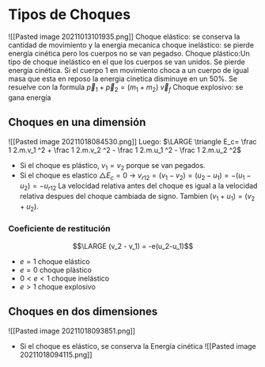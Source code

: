 # Tipos de Choques
![[Pasted image 20211013101935.png]]
Choque elástico: se conserva la cantidad de movimiento y la energia mecanica
choque inelástico: se pierde energía cinética pero los cuerpos no se van pegadso.
Choque plástico:Un tipo de choque inelástico en el que los cuerpos se van unidos. Se pierde energía cinética. Si el cuerpo 1 en movimiento choca a un cuerpo de igual masa que esta en reposo la energia cinetica disminuye en un 50%. Se resuelve con la formula $\vec p_1 + \vec p_2 = (m_1 +m_2) \ \vec v_f$
Choque explosivo: se gana energía

## Choques en una dimensión
![[Pasted image 20211018084530.png]]
Luego: $\LARGE \triangle E_c= \frac 1 2.m.v_1 ^2 + \frac 1 2.m.v_2 ^2 - \frac 1 2.m.u_1 ^2 - \frac 1 2.m.u_2 ^2$
- Si el choque es plástico, $v_1 = v_2$ porque se van pegados.
- Si el choque es elastico $\triangle E_c = 0$ -> $v_{r12} = (v_1 -v_2) = (u_2 - u_1)= -(u_1 - u_2) = -u_{r12}$  La velocidad relativa antes del choque es igual a la velocidad relativa despues del choque cambiada de signo. Tambien $(v_1 +u_1) = (v_2 + u_2)$.

### Coeficiente de restitución
$$\LARGE (v_2 - v_1) = -e(u_2-u_1)$$
- $e = 1$ choque elástico
- $e = 0$ choque plástico
- $0<e<1$ choque inelástico
- $e>1$ choque explosivo

## Choques en dos dimensiones
![[Pasted image 20211018093851.png]]
- Si el choque es elástico, se conserva la Energía cinética
![[Pasted image 20211018094115.png]]